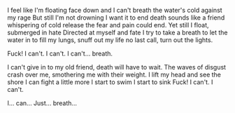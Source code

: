I feel like I'm floating
face down and I can't breath
the water's cold against my rage
But still I'm not drowning
I want it to end
death sounds like a friend
whispering of cold release
the fear and pain could end.
Yet still I float, submerged in hate
Directed at myself and fate
I try to take a breath
to let the water in
to fill my lungs, snuff out my life
no last call, turn out the lights.

Fuck!
I can't. I can't. I can't... breath.

I can't give in to my old friend, death will have to wait.
The waves of disgust crash over me, smothering me with their weight.
I lift my head and see the shore
I can fight a little more
I start to swim
I start to sink
Fuck!
I can't. I can't.

I... can... Just... breath...